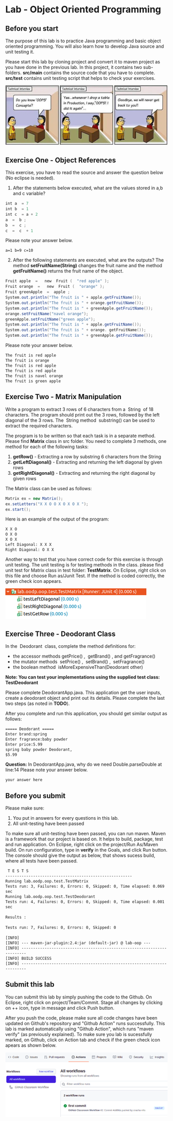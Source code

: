 Lab - Object Oriented Programming
==========

Before you start
----------
The purpose of this lab is to practice Java programming and basic object oriented programming. You will also learn how to develop Java source and unit testing it.


Please start this lab by cloning project and convert it to maven project as you have done in the previous lab. In this project, it contains two sub-folders. **src/main** contains the source code that you have to complete. **src/test** contains unit testing script that helps to check your exercises.

![Comics](image/funny.jpg)

Exercise One - Object References
---------
This exercise, you have to read the source and answer the question below (No eclipse is needed).
1. After the statements below executed, what are the values stored in a,b and c variable?

```java
int​ a ​ = 7​
int​ b ​ = 1​
int​ c ​ = a + 2​
a ​ = ​ b​ ;
b ​ = ​ c​ ;
c ​ = ​ c ​ + 1​
```
Please note your answer below.

```
a=1 b=9 c=10
```
2. After the following statements are executed, what are the outputs? The method **setFruitName(String)** changes the fruit name and the method ​ **getFruitName()** returns the fruit name of the object.

```java
Fruit​ apple ​ = ​ ​ new​ ​ Fruit​ ( ​ "red apple"​ );
Fruit​ orange ​ = ​ ​ new​ ​ Fruit​ ( ​ "orange"​ );
Fruit​ greenApple ​ = ​ apple​ ;
System​.out​.println​("The fruit is "​ + apple​.getFruitName​());
System​.out​.println​("The fruit is "​ + orange​.getFruitName​());
System​.out​.println​("The fruit is "​ + greenApple​.getFruitName​());
orange​.setFruitName​("navel orange"​);
greenApple​.setFruitName​("green apple"​);
System​.out​.println​("The fruit is "​ + apple​.getFruitName​());
System​.out​.println​("The fruit is "​ + orange​. ​getFruitName​());
System​.out​.println​("The fruit is "​ + greenApple​.getFruitName​());
```
Please note your answer below.

```
The fruit is red apple
The fruit is orange
The fruit is red apple
The fruit is red apple
The fruit is navel orange
The fruit is green apple
```


Exercise Two - Matrix Manipulation
----------
Write a program to extract 3 rows of 6 characters from a ​ String ​ of 18 characters. The program should print out the 3 rows, followed by the left diagonal of the 3 rows. The ​ String method ​ substring()​ can be used to extract the required characters.

The program is to be written so that each task is in a separate method. Please find **Matrix** class in src folder. You need to complete 3 methods, one method for each of the following tasks:
1. **getRow()** - Extracting a row by substring 6 characters from the ​String
2. **getLeftDiagonal()** - Extracting and returning the left diagonal by given rows
3. **getRightDiagonal()** - Extracting and returning the right diagonal by given rows

The Matrix class can be used as follows:

```java
Matrix ex = new Matrix();
ex.setLetters("X X O O X O X O X ");
ex.start();
```

Here is an example of the output of the program:

```
X X O
O X O
X O X
Left Diagonal: X X X
Right Diagonal: O X X
```

Another way to test that you have correct code for this exercise is through unit testing. The unit testing is for testing methods in the class. please find unit test for Matrix class in test folder: **TestMatrix**. On Eclipse, right click on this file and choose Run as/Junit Test. If the method is coded correctly, the green check icon appears.

![Junit run](image/junit.png)

Exercise Three - Deodorant Class
----------
In the ​ Deodorant ​ class, complete the method definitions for:

- the accessor methods getPrice()​ , ​ getBrand()​ , ​and getFragrance()
- the mutator methods ​ setPrice()​ , ​ setBrand()​ , ​ setFragrance()
- the boolean method ​ isMoreExpensiveThan(Deodorant other)

**Note: You can test your implementations using the supplied test class: TestDeodorant**

Please complete DeodorantApp.java. This application get the user inputs, create a deodorant object and print out its details. Please complete the last two steps (as noted in **TODO**).

After you complete and run this application, you should get similar output as follows:

```
===== Deodorant =====
Enter brand:spring
Enter fragrance:baby powder
Enter price:5.99
spring baby powder Deodorant, 
$5.99
```

**Question:** In DeodorantApp.java, why do we need Double.parseDouble at line:14
Please note your answer below.

```
your answer here
```

Before you submit
---------------
Please make sure:
1. You put in answers for every questions in this lab.
2. All unit-testing have been passed

To make sure all unit-testing have been passed, you can run maven. Maven is a framework that our project is based on. It helps to build, package, test and run application. On Eclipse, right click on the project/Run As/Maven build. On run configuration, type in **verify** in the Goals, and click Run button. The console should give the output as below, that shows sucess build, where all tests have been passed.

```
 T E S T S
-------------------------------------------------------
Running lab.oodp.oop.test.TestMatrix
Tests run: 3, Failures: 0, Errors: 0, Skipped: 0, Time elapsed: 0.069 sec
Running lab.oodp.oop.test.TestDeodorant
Tests run: 4, Failures: 0, Errors: 0, Skipped: 0, Time elapsed: 0.001 sec

Results :

Tests run: 7, Failures: 0, Errors: 0, Skipped: 0

[INFO] 
[INFO] --- maven-jar-plugin:2.4:jar (default-jar) @ lab-oop ---
[INFO] ------------------------------------------------------------------------
[INFO] BUILD SUCCESS
[INFO] ------------------------------------------------------------------------
```

Submit this lab
------------------
You can submit this lab by simply pushing the code to the Github. On Eclipse, right click on project/Team/Commit. Stage all changes by clicking on ++ icon, type in message and click Push button.

After you push the code, please make sure all code changes have been updated on Github's repository and "Github Action" runs successfully. This lab is marked automatically using "Github Action", which runs "maven verify" (as previously explained). To make sure you lab is sucessfully marked, on Github, click on Action tab and check if the green check icon apears as shown below.

![Junit run](image/github-workflow.png)
